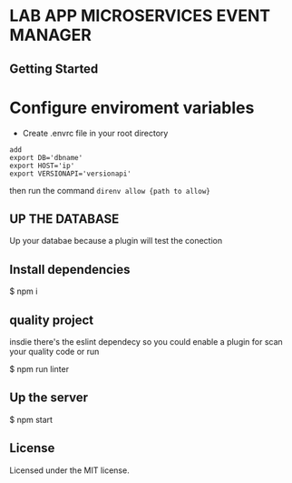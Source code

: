 # LAB APP MICROSERVICES EVENT MANAGER

## Getting Started

# Configure  enviroment variables
- Create .envrc file in your root directory
```
add 
export DB='dbname'
export HOST='ip'
export VERSIONAPI='versionapi'
```

then run the command `direnv allow {path to allow}`


## UP THE DATABASE

Up your databae because a plugin will test the conection

## Install dependencies

$ npm i

## quality project

insdie there's the eslint dependecy so you could enable a plugin for scan your quality code or run 

$ npm run linter

## Up the server

$ npm start

## License
Licensed under the MIT license.